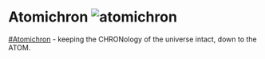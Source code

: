 # Atomichron ![atomichron](https://user-images.githubusercontent.com/103338293/162594222-2567dc36-076b-459f-aac8-e995bd870d15.gif)

[#Atomichron](https://en.wikipedia.org/wiki/Atomichron) - keeping the CHRONology of the universe intact, down to the ATOM.

<!--
Game ideas:
- Chess: https://github.com/timburgan/timburgan
- Ur: https://github.com/rossjrw/rossjrw
- Pokemon: https://github.com/HFO4/HFO4

Description:
- Visitors: https://github.com/garimasingh128/garimasingh128
- Views: https://github.com/dayyass/dayyass
- Social media links: https://github.com/novakcgx/novakcgx
- Octocat: https://github.com/theabbie/theabbie
- Section expand/hide: https://github.com/keshavsingh4522/keshavsingh4522
- 
-->
